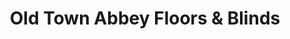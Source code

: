 ---
title: "Old Town Abbey Floors & Blinds"
url: /salinas/old-town-abbey-floors-und-blinds/
shop: Fußböden
---